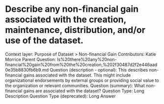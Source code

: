 # Describe any non-financial gain associated with the creation, maintenance, distribution, and/or use of the dataset.

Context layer: Purpose of Dataset > Non-financial Gain
Contributors: Katie Morrice
Parent Question: Is%20there%20any%20non-financial%20gain%20from%20the%20creation,%202f30487d2f2e446aad0e35b8830fb6b9.md
Question (description - optional): This describes non-financial gains associated with the dataset. This might include organizational endorsements by external groups or providing social value to the organization or relevant communities.
Question (summary): What non-financial gains are associated with the dataset?
Question Type: Long Description
Question Type (deprecated): Long Answer